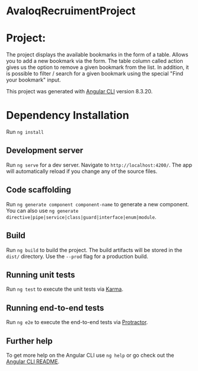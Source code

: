 # AvaloqRecruimentProject


# Project:

The project displays the available bookmarks in the form of a table. Allows you to add a new bookmark via the form. 
The table column called action gives us the option to remove a given bookmark from the list. 
In addition, it is possible to filter / search for a given bookmark using the special "Find your bookmark" input.

This project was generated with [Angular CLI](https://github.com/angular/angular-cli) version 8.3.20.

# Dependency Installation

Run `ng install`

## Development server

Run `ng serve` for a dev server. Navigate to `http://localhost:4200/`. The app will automatically reload if you change any of the source files.

## Code scaffolding

Run `ng generate component component-name` to generate a new component. You can also use `ng generate directive|pipe|service|class|guard|interface|enum|module`.

## Build

Run `ng build` to build the project. The build artifacts will be stored in the `dist/` directory. Use the `--prod` flag for a production build.

## Running unit tests

Run `ng test` to execute the unit tests via [Karma](https://karma-runner.github.io).

## Running end-to-end tests

Run `ng e2e` to execute the end-to-end tests via [Protractor](http://www.protractortest.org/).

## Further help

To get more help on the Angular CLI use `ng help` or go check out the [Angular CLI README](https://github.com/angular/angular-cli/blob/master/README.md).
